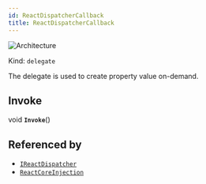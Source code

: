 ```yaml
---
id: ReactDispatcherCallback
title: ReactDispatcherCallback
---
```


![Architecture](https://img.shields.io/badge/architecture-new_&_old-green)

Kind: `delegate`

The delegate is used to create property value on-demand.

## Invoke
void **`Invoke`**()

## Referenced by
- [`IReactDispatcher`](IReactDispatcher)
- [`ReactCoreInjection`](ReactCoreInjection)
